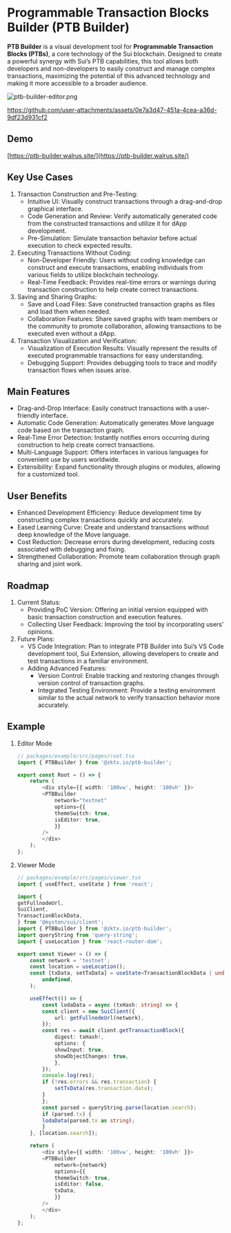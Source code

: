 # Programmable Transaction Blocks Builder (PTB Builder)

**PTB Builder** is a visual development tool for **Programmable Transaction Blocks (PTBs)**, a core technology of the Sui blockchain. Designed to create a powerful synergy with Sui’s PTB capabilities, this tool allows both developers and non-developers to easily construct and manage complex transactions, maximizing the potential of this advanced technology and making it more accessible to a broader audience.

![ptb-builder-editor.png](https://docs.zktx.io/images/ptb-builder-editor.png)

https://github.com/user-attachments/assets/0e7a3d47-451a-4cea-a36d-9df23d931cf2

## Demo

[https://ptb-builder.walrus.site/](https://ptb-builder.walrus.site/)

## Key Use Cases

1. Transaction Construction and Pre-Testing:
    + Intuitive UI: Visually construct transactions through a drag-and-drop graphical interface.
    + Code Generation and Review: Verify automatically generated code from the constructed transactions and utilize it for dApp development.
    + Pre-Simulation: Simulate transaction behavior before actual execution to check expected results.
1. Executing Transactions Without Coding:
    + Non-Developer Friendly: Users without coding knowledge can construct and execute transactions, enabling individuals from various fields to utilize blockchain technology.
    + Real-Time Feedback: Provides real-time errors or warnings during transaction construction to help create correct transactions.
1. Saving and Sharing Graphs:
    + Save and Load Files: Save constructed transaction graphs as files and load them when needed.
    + Collaboration Features: Share saved graphs with team members or the community to promote collaboration, allowing transactions to be executed even without a dApp.
1. Transaction Visualization and Verification:
    + Visualization of Execution Results: Visually represent the results of executed programmable transactions for easy understanding.
    + Debugging Support: Provides debugging tools to trace and modify transaction flows when issues arise.

## Main Features

+ Drag-and-Drop Interface: Easily construct transactions with a user-friendly interface.
+ Automatic Code Generation: Automatically generates Move language code based on the transaction graph.
+ Real-Time Error Detection: Instantly notifies errors occurring during construction to help create correct transactions.
+ Multi-Language Support: Offers interfaces in various languages for convenient use by users worldwide.
+ Extensibility: Expand functionality through plugins or modules, allowing for a customized tool.

## User Benefits

+ Enhanced Development Efficiency: Reduce development time by constructing complex transactions quickly and accurately.
+ Eased Learning Curve: Create and understand transactions without deep knowledge of the Move language.
+ Cost Reduction: Decrease errors during development, reducing costs associated with debugging and fixing.
+ Strengthened Collaboration: Promote team collaboration through graph sharing and joint work.

## Roadmap

1. Current Status:
    + Providing PoC Version: Offering an initial version equipped with basic transaction construction and execution features.
    + Collecting User Feedback: Improving the tool by incorporating users’ opinions.
1. Future Plans:
    + VS Code Integration: Plan to integrate PTB Builder into Sui’s VS Code development tool, Sui Extension, allowing developers to create and test transactions in a familiar environment.
    + Adding Advanced Features:
        + Version Control: Enable tracking and restoring changes through version control of transaction graphs.
        + Integrated Testing Environment: Provide a testing environment similar to the actual network to verify transaction behavior more accurately.

## Example

1. Editor Mode

    ```typescript
    // packages/example/src/pages/root.tsx
    import { PTBBuilder } from '@zktx.io/ptb-builder';

    export const Root = () => {
        return (
            <div style={{ width: '100vw', height: '100vh' }}>
            <PTBBuilder
                network="testnet"
                options={{
                themeSwitch: true,
                isEditor: true,
                }}
            />
            </div>
        );
    };

    ```

1. Viewer Mode

    ```typescript
    // packages/example/src/pages/viewer.tsx
    import { useEffect, useState } from 'react';

    import {
    getFullnodeUrl,
    SuiClient,
    TransactionBlockData,
    } from '@mysten/sui/client';
    import { PTBBuilder } from '@zktx.io/ptb-builder';
    import queryString from 'query-string';
    import { useLocation } from 'react-router-dom';

    export const Viewer = () => {
        const network = 'testnet';
        const location = useLocation();
        const [txData, setTxData] = useState<TransactionBlockData | undefined>(
            undefined,
        );

        useEffect(() => {
            const lodaData = async (txHash: string) => {
            const client = new SuiClient({
                url: getFullnodeUrl(network),
            });
            const res = await client.getTransactionBlock({
                digest: txHash!,
                options: {
                showInput: true,
                showObjectChanges: true,
                },
            });
            console.log(res);
            if (!res.errors && res.transaction) {
                setTxData(res.transaction.data);
            }
            };
            const parsed = queryString.parse(location.search);
            if (parsed.tx) {
            lodaData(parsed.tx as string);
            }
        }, [location.search]);

        return (
            <div style={{ width: '100vw', height: '100vh' }}>
            <PTBBuilder
                network={network}
                options={{
                themeSwitch: true,
                isEditor: false,
                txData,
                }}
            />
            </div>
        );
    };
    ```
